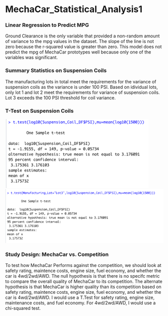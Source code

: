 # MechaCar_Statistical_Analysis1

### Linear Regression to Predict MPG
Ground Clearance is the only variable that provided a non-random amount of variance to the mpg values in the dataset. The slope of the line is not zero because the r-squared value is greater than zero. This model does not predict the mpg of MechaCar prototypes well because only one of the variables was significant. 

### Summary Statistics on Suspension Coils
The manufacturing lots in total meet the requirements for the variance of suspension coils as the variance is under 100 PSI. Based on idividual lots, only lot 1 and lot 2 meet the requirements for variance of suspension coils. Lot 3 exceeds the 100 PSI threshold for coil variance. 

### T-Test on Suspension Coils
![T.Test](/Images/T.Test_All.png)
![T.Test](/Images/T.Test_Lot3.png)

### Study Design: MechaCar vs. Competition
To test how MechaCar Performs against the competition, we should look at safety rating, maintence costs, engine size, fuel economy, and whether the car is 4wd/2wd/AWD. The null hypothesis is that there is no specifc metric to compare the overall quality of MechaCar to its competition. The alternate hypothesis is that MechaCar is higher quality than its competition based on safety rating, maintence costs, engine size, fuel economy, and whether the car is 4wd/2wd/AWD. I would use a T.Test for safety rating, engine size, maintenance costs, and fuel economy. For 4wd/2wd/AWD, I would use a chi-squared test.
